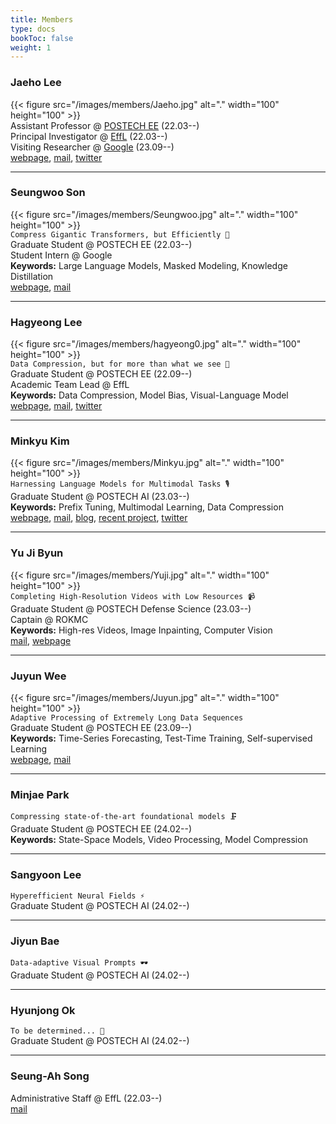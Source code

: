 ```yaml
---
title: Members
type: docs
bookToc: false
weight: 1
---
```




### **Jaeho Lee**
{{< figure src="/images/members/Jaeho.jpg" alt="." width="100" height="100" >}}  
Assistant Professor @ [POSTECH EE](https://ee.postech.ac.kr) (22.03--)  
Principal Investigator @ [EffL](https://effl.postech.ac.kr) (22.03--)  
Visiting Researcher @ [Google](https://research.google) (23.09--)  
[webpage](https://jaeho-lee.github.io), [mail](mailto:jaeho.lee@postech.ac.kr), [twitter](https://twitter.com/jaeho_lee_) 



---

### **Seungwoo Son**
{{< figure src="/images/members/Seungwoo.jpg" alt="." width="100" height="100" >}}  
`Compress Gigantic Transformers, but Efficiently 🤑`  
Graduate Student @ POSTECH EE (22.03--)  
Student Intern @ Google  
**Keywords:** Large Language Models, Masked Modeling, Knowledge Distillation  
[webpage](https://seungwoo-s.github.io/), [mail](mailto:swson@postech.ac.kr)

---

### **Hagyeong Lee**
{{< figure src="/images/members/hagyeong0.jpg" alt="." width="100" height="100" >}}  
`Data Compression, but for more than what we see 🔮`  
Graduate Student @ POSTECH EE (22.09--)  
Academic Team Lead @ EffL  
**Keywords:** Data Compression, Model Bias, Visual-Language Model  
[webpage](https://hagyeonglee.github.io), [mail](mailto:hagyeonglee@postech.ac.kr), [twitter](https://twitter.com/ha_gyeong_lee)  

---

### **Minkyu Kim**
{{< figure src="/images/members/Minkyu.jpg" alt="." width="100" height="100" >}}  
`Harnessing Language Models for Multimodal Tasks 🎙️`  
Graduate Student @ POSTECH AI (23.03--)  
**Keywords:** Prefix Tuning, Multimodal Learning, Data Compression  
[webpage](/docs/people/member/minkyu/), [mail](mailto:minkyu.kim@postech.ac.kr), [blog](https://minguinho-zeze.tistory.com), [recent project](https://prefixaac.github.io), [twitter](https://twitter.com/minguinho_zeze)  

---

### **Yu Ji Byun**
{{< figure src="/images/members/Yuji.jpg" alt="." width="100" height="100" >}}  
`Completing High-Resolution Videos with Low Resources 📹`  
Graduate Student @ POSTECH Defense Science (23.03--)  
Captain @ ROKMC  
**Keywords:** High-res Videos, Image Inpainting, Computer Vision  
[mail](mailto:yujibyun@postech.ac.kr),  [webpage](/docs/people/member/yuji/)

---

### **Juyun Wee**
{{< figure src="/images/members/Juyun.jpg" alt="." width="100" height="100" >}}  
`Adaptive Processing of Extremely Long Data Sequences `  
Graduate Student @ POSTECH EE (23.09--)  
**Keywords:** Time-Series Forecasting, Test-Time Training, Self-supervised Learning  
[webpage](/docs/people/member/juyun/), [mail](mailto:jywee@postech.ac.kr)  


---

### **Minjae Park**
`Compressing state-of-the-art foundational models 🗜️`  
Graduate Student @ POSTECH EE (24.02--)  
**Keywords:** State-Space Models, Video Processing, Model Compression  

---

### **Sangyoon Lee**
`Hyperefficient Neural Fields ⚡️`  
Graduate Student @ POSTECH AI (24.02--)

---

### **Jiyun Bae**
`Data-adaptive Visual Prompts 🕶️`  
Graduate Student @ POSTECH AI (24.02--)  


---

### **Hyunjong Ok**
`To be determined... 🤔`  
Graduate Student @ POSTECH AI (24.02--)


---
### **Seung-Ah Song**
Administrative Staff @ EffL (22.03--)  
[mail](mailto:tmddk@postech.ac.kr)
